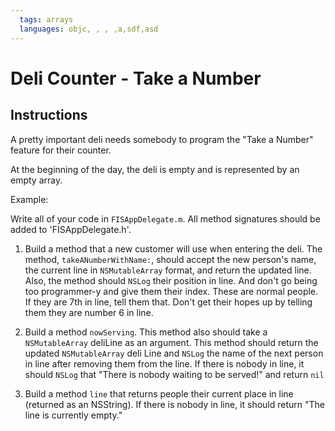 ```yaml
---
  tags: arrays
  languages: objc, , , ,a,sdf,asd
---
```


# Deli Counter - Take a Number

## Instructions

A pretty important deli needs somebody to program the "Take a Number" feature for their counter.

At the beginning of the day, the deli is empty and is represented by an empty array.

Example: 


Write all of your code in `FISAppDelegate.m`.  All method signatures should be added to 'FISAppDelegate.h'.

1. Build a method that a new customer will use when entering the deli. The method, `takeANumberWithName:`, should accept the new person's name, the current line in `NSMutableArray` format, and return the updated line. Also, the method should `NSLog` their position in line. And don't go being too programmer-y and give them their index. These are normal people. If they are 7th in line, tell them that. Don't get their hopes up by telling them they are number 6 in line.

2. Build a method `nowServing`. This method also should take a `NSMutableArray` deliLine as an argument. This method should return the updated `NSMutableArray` deli Line and `NSLog` the name of the next person in line after removing them from the line. If there is nobody in line, it should `NSLog` that "There is nobody waiting to be served!" and return `nil`

3. Build a method `line` that returns people their current place in line (returned as an NSString). If there is nobody in line, it should return "The line is currently empty."
